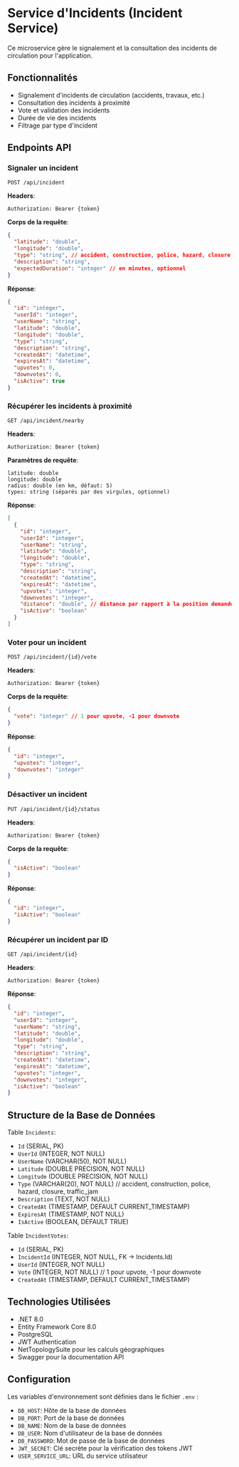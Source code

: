 # Service d'Incidents (Incident Service)

Ce microservice gère le signalement et la consultation des incidents de circulation pour l'application.

## Fonctionnalités

- Signalement d'incidents de circulation (accidents, travaux, etc.)
- Consultation des incidents à proximité
- Vote et validation des incidents
- Durée de vie des incidents
- Filtrage par type d'incident

## Endpoints API

### Signaler un incident
```
POST /api/incident
```

**Headers**:
```
Authorization: Bearer {token}
```

**Corps de la requête**:
```json
{
  "latitude": "double",
  "longitude": "double",
  "type": "string", // accident, construction, police, hazard, closure, traffic_jam
  "description": "string",
  "expectedDuration": "integer" // en minutes, optionnel
}
```

**Réponse**:
```json
{
  "id": "integer",
  "userId": "integer",
  "userName": "string",
  "latitude": "double",
  "longitude": "double",
  "type": "string",
  "description": "string",
  "createdAt": "datetime",
  "expiresAt": "datetime",
  "upvotes": 0,
  "downvotes": 0,
  "isActive": true
}
```

### Récupérer les incidents à proximité
```
GET /api/incident/nearby
```

**Headers**:
```
Authorization: Bearer {token}
```

**Paramètres de requête**:
```
latitude: double
longitude: double
radius: double (en km, défaut: 5)
types: string (séparés par des virgules, optionnel)
```

**Réponse**:
```json
[
  {
    "id": "integer",
    "userId": "integer",
    "userName": "string",
    "latitude": "double",
    "longitude": "double",
    "type": "string",
    "description": "string",
    "createdAt": "datetime",
    "expiresAt": "datetime",
    "upvotes": "integer",
    "downvotes": "integer",
    "distance": "double", // distance par rapport à la position demandée (en km)
    "isActive": "boolean"
  }
]
```

### Voter pour un incident
```
POST /api/incident/{id}/vote
```

**Headers**:
```
Authorization: Bearer {token}
```

**Corps de la requête**:
```json
{
  "vote": "integer" // 1 pour upvote, -1 pour downvote
}
```

**Réponse**:
```json
{
  "id": "integer",
  "upvotes": "integer",
  "downvotes": "integer"
}
```

### Désactiver un incident
```
PUT /api/incident/{id}/status
```

**Headers**:
```
Authorization: Bearer {token}
```

**Corps de la requête**:
```json
{
  "isActive": "boolean"
}
```

**Réponse**:
```json
{
  "id": "integer",
  "isActive": "boolean"
}
```

### Récupérer un incident par ID
```
GET /api/incident/{id}
```

**Headers**:
```
Authorization: Bearer {token}
```

**Réponse**:
```json
{
  "id": "integer",
  "userId": "integer",
  "userName": "string",
  "latitude": "double",
  "longitude": "double",
  "type": "string",
  "description": "string",
  "createdAt": "datetime",
  "expiresAt": "datetime",
  "upvotes": "integer",
  "downvotes": "integer",
  "isActive": "boolean"
}
```

## Structure de la Base de Données

Table `Incidents`:
- `Id` (SERIAL, PK)
- `UserId` (INTEGER, NOT NULL)
- `UserName` (VARCHAR(50), NOT NULL)
- `Latitude` (DOUBLE PRECISION, NOT NULL)
- `Longitude` (DOUBLE PRECISION, NOT NULL)
- `Type` (VARCHAR(20), NOT NULL) // accident, construction, police, hazard, closure, traffic_jam
- `Description` (TEXT, NOT NULL)
- `CreatedAt` (TIMESTAMP, DEFAULT CURRENT_TIMESTAMP)
- `ExpiresAt` (TIMESTAMP, NOT NULL)
- `IsActive` (BOOLEAN, DEFAULT TRUE)

Table `IncidentVotes`:
- `Id` (SERIAL, PK)
- `IncidentId` (INTEGER, NOT NULL, FK -> Incidents.Id)
- `UserId` (INTEGER, NOT NULL)
- `Vote` (INTEGER, NOT NULL) // 1 pour upvote, -1 pour downvote
- `CreatedAt` (TIMESTAMP, DEFAULT CURRENT_TIMESTAMP)

## Technologies Utilisées

- .NET 8.0
- Entity Framework Core 8.0
- PostgreSQL
- JWT Authentication
- NetTopologySuite pour les calculs géographiques
- Swagger pour la documentation API

## Configuration

Les variables d'environnement sont définies dans le fichier `.env` :
- `DB_HOST`: Hôte de la base de données
- `DB_PORT`: Port de la base de données
- `DB_NAME`: Nom de la base de données
- `DB_USER`: Nom d'utilisateur de la base de données
- `DB_PASSWORD`: Mot de passe de la base de données
- `JWT_SECRET`: Clé secrète pour la vérification des tokens JWT
- `USER_SERVICE_URL`: URL du service utilisateur
